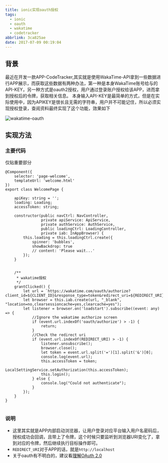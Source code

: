 ```yaml
---
title: ionic实现oauth授权
tags:
  - ionic
  - oauth
  - wakatime
  - codetracker
abbrlink: 3ca825ae
date: 2017-07-09 00:19:04
---
```

## 背景
最近在开发一款APP-CodeTracker,其实就是使用WakaTime-API拿到一些数据进行APP展示，而获取这些数据有两种办法，第一种是本身WakaTime账号给与的API-KEY，另一种方式是oauth2授权，用户通过登录账户授权给该APP，进而拿到授权后的令牌，获取相关信息。
本身输入API-KEY是最简单的方式，但是在实际使用中，因为APIKEY是很长且无需的字符串，用户并不可能记住，所以必须实现授权登录，查阅资料最终实现了这个功能，效果如下

![wakatime-oauth](http://or0g12e5e.bkt.clouddn.com/wakatime-oauth.gif)

## 实现方法

### 主要代码
仅贴重要部分
```
@Component({
    selector: 'page-welcome',
    templateUrl: 'welcome.html'
})
export class WelcomePage {

    apiKey: string = '';
    loading: Loading;
    accessToken: string;

    constructor(public navCtrl: NavController,
                private apiService: ApiService,
                private authService: AuthService,
                public loadingCtrl: LoadingController,
                private iab: InAppBrowser) {
        this.loading = this.loadingCtrl.create({
            spinner: 'bubbles',
            showBackdrop: true
            // content: 'Please wait...'
        });
    }


    /**
     * wakatime授权
     */
    grantClicked() {
        let url = `https://wakatime.com/oauth/authorize?client_id=${CLIENT_ID}&response_type=token&redirect_uri=${REDIRECT_URI}&scope=email,read_stats`;
        let browser = this.iab.create(url, "_blank", "location=no,clearsessioncache=yes,clearcache=yes");
        let listener = browser.on('loadstart').subscribe((event: any) => {
            //Ignore the wakatime authorize screen
            if (event.url.indexOf('oauth/authorize') > -1) {
                return;
            }
            //Check the redirect uri
            if (event.url.indexOf(REDIRECT_URI) > -1) {
                listener.unsubscribe();
                browser.close();
                let token = event.url.split('=')[1].split('&')[0];
                console.log(event.url);
                this.accessToken = token;
                LocalSettingService.setAuthorization(this.accessToken);
                this.login();
            } else {
                console.log("Could not authenticate");
            }
        });
    }
}


```
### 说明
+ 这里其实就是APP内部启动浏览器，让用户登录对应平台输入用户名密码后，授权成功会回调，且带上了令牌，这个时候只要监听到浏览器URI变化了，拿到对应的令牌，然后继续执行目标操作即可。
+ `REDIRECT_URI`对于APP的话，就是`http://localhost`
+ 关于oauth有不明白的，建议看[理解OAuth 2.0](http://www.ruanyifeng.com/blog/2014/05/oauth_2_0.html)
